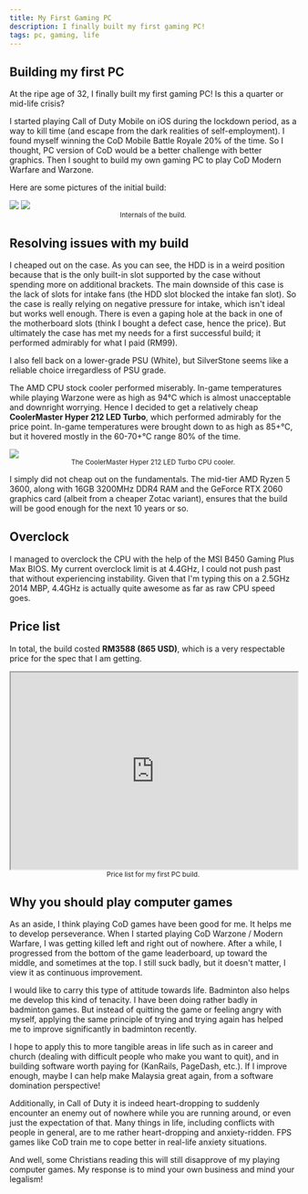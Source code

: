 ```yaml
---
title: My First Gaming PC
description: I finally built my first gaming PC!
tags: pc, gaming, life
---
```


## Building my first PC

At the ripe age of 32, I finally built my first gaming PC! Is this a quarter or mid-life crisis?

I started playing Call of Duty Mobile on iOS during the lockdown period, as a way to kill time (and escape from the dark realities of self-employment). I found myself winning the CoD Mobile Battle Royale 20% of the time. So I thought, PC version of CoD would be a better challenge with better graphics. Then I sought to build my own gaming PC to play CoD Modern Warfare and Warzone.

Here are some pictures of the initial build:

<img src="/images/gaming-pc/full-side-view.jpg" />

<img src="/images/gaming-pc/side-view.jpg" />
<center class="block mb-6"><small>Internals of the build.</small></center>

## Resolving issues with my build

I cheaped out on the case. As you can see, the HDD is in a weird position because that is the only built-in slot supported by the case without spending more on additional brackets. The main downside of this case is the lack of slots for intake fans (the HDD slot blocked the intake fan slot). So the case is really relying on negative pressure for intake, which isn't ideal but works well enough. There is even a gaping hole at the back in one of the motherboard slots (think I bought a defect case, hence the price). But ultimately the case has met my needs for a first successful build; it performed admirably for what I paid (RM99).

I also fell back on a lower-grade PSU (White), but SilverStone seems like a reliable choice irregardless of PSU grade.

The AMD CPU stock cooler performed miserably. In-game temperatures while playing Warzone were as high as 94°C which is almost unacceptable and downright worrying. Hence I decided to get a relatively cheap **CoolerMaster Hyper 212 LED Turbo**, which performed admirably for the price point. In-game temperatures were brought down to as high as 85+°C, but it hovered mostly in the 60-70+°C range 80% of the time.

<img src="/images/gaming-pc/cooler-master-cpu-cooler.jpg" />
<center class="block mb-6"><small>The CoolerMaster Hyper 212 LED Turbo CPU cooler.</small></center>

I simply did not cheap out on the fundamentals. The mid-tier AMD Ryzen 5 3600, along with 16GB 3200MHz DDR4 RAM and the GeForce RTX 2060 graphics card (albeit from a cheaper Zotac variant), ensures that the build will be good enough for the next 10 years or so.

## Overclock

I managed to overclock the CPU with the help of the MSI B450 Gaming Plus Max BIOS. My current overclock limit is at 4.4GHz, I could not push past that without experiencing instability. Given that I'm typing this on a 2.5GHz 2014 MBP, 4.4GHz is actually quite awesome as far as raw CPU speed goes.

## Price list

In total, the build costed **RM3588 (865 USD)**, which is a very respectable price for the spec that I am getting.

<iframe src="https://docs.google.com/spreadsheets/d/1i381DPt6rj8Ayh1njieCOU6wulstVbYAYGLmYxeUz1U/gviz/tq?tqx=out:html&tq&gid=0" style="width: 100%; height:345px;"></iframe>
<center><small>Price list for my first PC build.</small></center>

## Why you should play computer games

As an aside, I think playing CoD games have been good for me. It helps me to develop perseverance. When I started playing CoD Warzone / Modern Warfare, I was getting killed left and right out of nowhere. After a while, I progressed from the bottom of the game leaderboard, up toward the middle, and sometimes at the top. I still suck badly, but it doesn't matter, I view it as continuous improvement.

I would like to carry this type of attitude towards life. Badminton also helps me develop this kind of tenacity. I have been doing rather badly in badminton games. But instead of quitting the game or feeling angry with myself, applying the same principle of trying and trying again has helped me to improve significantly in badminton recently.

I hope to apply this to more tangible areas in life such as in career and church (dealing with difficult people who make you want to quit), and in building software worth paying for (KanRails, PageDash, etc.). If I improve enough, maybe I can help make Malaysia great again, from a software domination perspective!

Additionally, in Call of Duty it is indeed heart-dropping to suddenly encounter an enemy out of nowhere while you are running around, or even just the expectation of that. Many things in life, including conflicts with people in general, are to me rather heart-dropping and anxiety-ridden. FPS games like CoD train me to cope better in real-life anxiety situations.

And well, some Christians reading this will still disapprove of my playing computer games. My response is to mind your own business and mind your legalism!

<style>
  img {
    max-width: 450px;
  }
</style>
